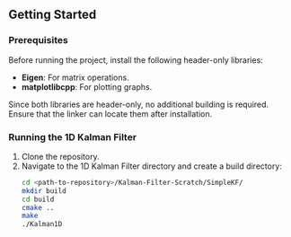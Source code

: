 ## Getting Started

### Prerequisites

Before running the project, install the following header-only libraries:

- **Eigen**: For matrix operations.
- **matplotlibcpp**: For plotting graphs.

Since both libraries are header-only, no additional building is required. Ensure that the linker can locate them after installation.

### Running the 1D Kalman Filter

1. Clone the repository.
2. Navigate to the 1D Kalman Filter directory and create a build directory:
   ```bash
   cd <path-to-repository>/Kalman-Filter-Scratch/SimpleKF/
   mkdir build
   cd build
   cmake ..
   make
   ./Kalman1D
